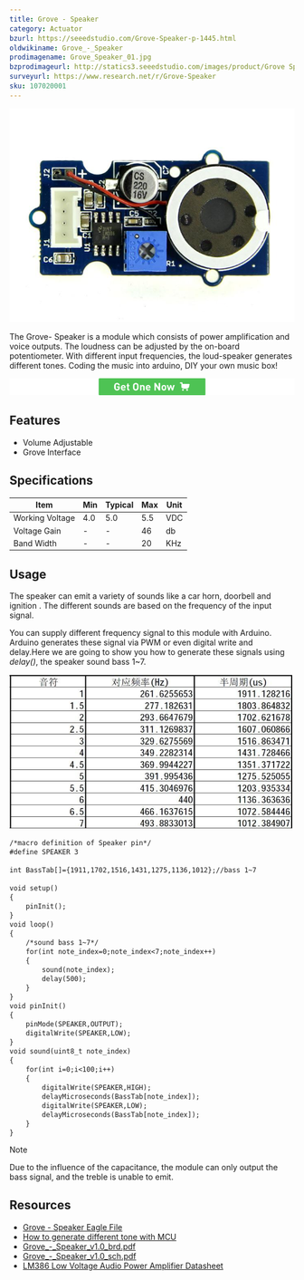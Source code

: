```yaml
---
title: Grove - Speaker
category: Actuator
bzurl: https://seeedstudio.com/Grove-Speaker-p-1445.html
oldwikiname: Grove_-_Speaker
prodimagename: Grove_Speaker_01.jpg
bzprodimageurl: http://statics3.seeedstudio.com/images/product/Grove Speaker.jpg
surveyurl: https://www.research.net/r/Grove-Speaker
sku: 107020001
---
```


![](assets/Grove-Speaker/img/Grove_Speaker_01.jpg)

The Grove- Speaker is a module which consists of power amplification and voice outputs. The loudness can be adjusted by the on-board potentiometer. With different input frequencies, the loud-speaker generates different tones. Coding the music into arduino, DIY your own music box!

[![](assets/common/Get_One_Now_Banner.png)](http://www.seeedstudio.com/Grove-Speaker-p-1445.html)

Features
-------

-   Volume Adjustable
-   Grove Interface

Specifications
-------------

| Item            | Min | Typical | Max | Unit |
|-----------------|-----|---------|-----|------|
| Working Voltage | 4.0 | 5.0     | 5.5 | VDC  |
| Voltage Gain    | -   | -       | 46  | db   |
| Band Width      | -   | -       | 20  | KHz  |

Usage
-----

The speaker can emit a variety of sounds like a car horn, doorbell and ignition . The different sounds are based on the frequency of the input signal.

You can supply different frequency signal to this module with Arduino. Arduino generates these signal via PWM or even digital write and delay.Here we are going to show you how to generate these signals using *delay()*, the speaker sound bass 1~7.

![](assets/Grove-Speaker/img/Tone.jpg)

    /*macro definition of Speaker pin*/
    #define SPEAKER 3

    int BassTab[]={1911,1702,1516,1431,1275,1136,1012};//bass 1~7

    void setup() 
    {
        pinInit();
    }
    void loop()
    {
        /*sound bass 1~7*/
        for(int note_index=0;note_index<7;note_index++)
        {
            sound(note_index);
            delay(500);
        }
    }
    void pinInit()
    {
        pinMode(SPEAKER,OUTPUT);
        digitalWrite(SPEAKER,LOW);
    }
    void sound(uint8_t note_index)
    {
        for(int i=0;i<100;i++)   
        {
            digitalWrite(SPEAKER,HIGH);
            delayMicroseconds(BassTab[note_index]);
            digitalWrite(SPEAKER,LOW);
            delayMicroseconds(BassTab[note_index]);
        }
    }

<div class="admonition note">
<p class="admonition-title">Note</p>
Due to the influence of the capacitance, the module can only output the bass signal, and the treble is unable to emit.
</div>

Resources
--------

-   [Grove - Speaker Eagle File](assets/Grove-Speaker/res/Grove-Speaker_Eagle_File.zip)
-   [How to generate different tone with MCU](assets/Grove-Speaker/res/Tone.pdf)
-   [Grove\_-\_Speaker\_v1.0\_brd.pdf](assets/Grove-Speaker/res/Grove-Speaker_v1.0_brd.pdf)
-   [Grove\_-\_Speaker\_v1.0\_sch.pdf](assets/Grove-Speaker/res/Grove-Speaker_v1.0_sch.pdf)
-   [LM386 Low Voltage Audio Power Amplifier Datasheet](assets/Grove-Speaker/res/LM386_Low_Voltage_Audio_Power_Amplifier_Datasheet.pdf)


<!-- This Markdown file was created from http://www.seeedstudio.com/wiki/Grove_-_Speaker -->
